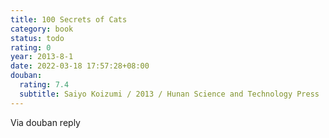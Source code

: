 ```yaml
---
title: 100 Secrets of Cats
category: book
status: todo
rating: 0
year: 2013-8-1
date: 2022-03-18 17:57:28+08:00
douban:
  rating: 7.4
  subtitle: Saiyo Koizumi / 2013 / Hunan Science and Technology Press
---
```


Via douban reply
